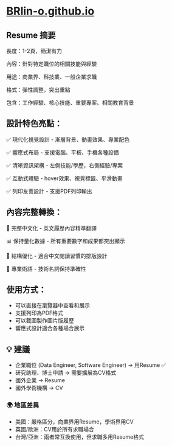 ﻿# [BRlin-o.github.io](https://brlin-o.github.io)

## Resume 摘要

長度：1-2頁，簡潔有力

內容：針對特定職位的相關技能與經驗

用途：商業界、科技業、一般企業求職

格式：彈性調整，突出重點

包含：工作經驗、核心技能、重要專案、相關教育背景

## 設計特色亮點：

✅ 現代化視覺設計 - 漸層背景、動畫效果、專業配色

✅ 響應式布局 - 支援電腦、平板、手機各種設備

✅ 清晰資訊架構 - 左側技能/學歷，右側經驗/專案

✅ 互動式體驗 - hover效果、視覺標籤、平滑動畫

✅ 列印友善設計 - 支援PDF列印輸出

## 內容完整轉換：

🔄 完整中文化 - 英文履歷內容精準翻譯

📊 保持量化數據 - 所有重要數字和成果都突出顯示

🎯 結構優化 - 適合中文閱讀習慣的排版設計

💼 專業術語 - 技術名詞保持準確性

## 使用方式：

- 可以直接在瀏覽器中查看和展示
- 支援列印為PDF格式
- 可以截圖製作圖片版履歷
- 響應式設計適合各種場合展示

## 💡 建議

- 企業職位 (Data Engineer, Software Engineer) → 用Resume ✅
- 研究助理、博士申請 → 需要擴展為CV格式
- 國外企業 → Resume
- 國外學術機構 → CV

### 🌍 地區差異
- 美國：嚴格區分，商業界用Resume，學術界用CV
- 英國/歐洲：CV用於所有求職場合
- 台灣/亞洲：兩者常互換使用，但求職多用Resume格式
